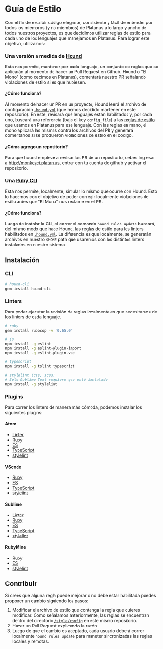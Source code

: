 # Guía de Estilo

Con el fin de escribir código elegante, consistente y fácil de entender por todos los miembros (y no miembros) de Platanus a lo largo y ancho de todos nuestros proyectos, es que decidimos utilizar reglas de estilo para cada uno de los lenguajes que manejamos en Platanus. Para lograr este objetivo, utilizamos:

### Una versión a medida de [Hound](https://github.com/platanus/hound)

Esta nos permite, mantener por cada lenguaje, un conjunto de reglas que se aplicarán al momento de hacer un Pull Request en Github. Hound o "El Mono" (como decimos en Platanus), comentará nuestro PR señalando violaciones de estilo si es que hubiesen.

#### ¿Cómo funciona?

Al momento de hacer un PR en un proyecto, Hound leerá el archivo de configuración [`.hound.yml`](https://github.com/platanus/la-guia/blob/master/.hound.yml) (que hemos decidido mantener en este repositorio). En este, revisará qué lenguajes están habilitados y, por cada uno, buscará una referencia (bajo el key `config_file`) a las [reglas de estilo](https://github.com/platanus/la-guia/tree/master/style/config) que usamos en Platanus para ese lenguaje. Con las reglas en mano, el mono aplicará las mismas contra los archivos del PR y generará comentarios si se produjeron violaciones de estilo en el código.

#### ¿Cómo agrego un repositorio?

Para que hound empieze a revisar los PR de un repositorio, debes ingresar a http://monkeyci.platan.us,
entrar con tu cuenta de github y activar el repositorio.

### Una [Ruby CLI](https://github.com/platanus/hound-cli)

Esta nos permite, localmente, simular lo mismo que ocurre con Hound. Esto lo hacemos con el objetivo de poder corregir localmente violaciones de estilo antes que "El Mono" nos reclame en el PR.

#### ¿Cómo funciona?

Luego de instalar la CLI, el correr el comando `hound rules update` buscará, del mismo modo que hace Hound, las reglas de estilo para los linters habilitados en [`.hound.yml`](https://github.com/platanus/la-guia/blob/master/.hound.yml). La diferencia es que localmente, se generarán archivos en nuestro `$HOME` path que usaremos con los distintos linters instalados en nuestro sistema.

## Instalación

### CLI

```sh
# hound-cli
gem install hound-cli
```

### Linters

Para poder ejecutar la revisión de reglas localmente es que necesitamos de los linters de cada lenguaje.

```sh
# ruby
gem install rubocop -v '0.65.0'

# js
npm install -g eslint
npm install -g eslint-plugin-import
npm install -g eslint-plugin-vue

# typescript
npm install -g tslint typescript

# stylelint (css, scss)
# Solo Sublime Text requiere que esté instalado
npm install -g stylelint
```

### Plugins

Para correr los linters de manera más cómoda, podemos instalar los siguientes plugins:

#### Atom

* [Linter](https://atom.io/packages/linter)
* [Ruby](https://atom.io/packages/linter-rubocop)
* [ES](https://atom.io/packages/linter-eslint)
* [TypeScript](https://atom.io/packages/linter-tslint)
* [stylelint](https://atom.io/packages/linter-stylelint)

#### VScode

* [Ruby](https://github.com/misogi/vscode-ruby-rubocop)
* [ES](https://marketplace.visualstudio.com/items?itemName=dbaeumer.vscode-eslint)
* [TypeScript](https://marketplace.visualstudio.com/items?itemName=eg2.tslint)
* [stylelint](https://marketplace.visualstudio.com/items?itemName=shinnn.stylelint)

#### Sublime

* [Linter](https://github.com/SublimeLinter/SublimeLinter3)
* [Ruby](https://github.com/SublimeLinter/SublimeLinter-rubocop)
* [ES](https://github.com/roadhump/SublimeLinter-eslint)
* [TypeScript](https://github.com/lavrton/SublimeLinter-contrib-tslint)
* [stylelint](https://github.com/kungfusheep/SublimeLinter-contrib-stylelint)

#### RubyMine

* [Ruby](https://plugins.jetbrains.com/plugin/7604?pr=)
* [ES](https://plugins.jetbrains.com/plugin/7494?pr=)
* [stylelint](https://www.jetbrains.com/help/ruby/2017.1/using-stylelint-code-quality-tool.html)

## Contribuir

Si crees que alguna regla puede mejorar o no debe estar habilitada puedes proponer un cambio siguiendo los pasos:

1. Modificar el archivo de estilo que contenga la regla que quieres modificar. Como señalamos anteriormente, las reglas se encuentran dentro del directorio [`/style/config`](https://github.com/platanus/la-guia/tree/master/style/config) en este mismo repositorio.
2. Hacer un Pull Request explicando la razón.
3. Luego de que el cambio es aceptado, cada usuario deberá correr localmente `hound rules update` para maneter sincronizadas las reglas locales y remotas.
